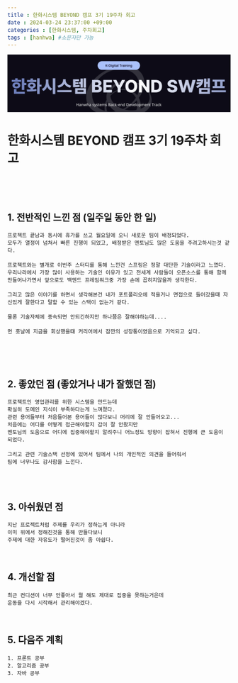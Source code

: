 ```yaml
---
title : 한화시스템 BEYOND 캠프 3기 19주차 회고
date : 2024-03-24 23:37:00 +09:00
categories : [한화시스템, 주차회고]
tags : [hanhwa] #소문자만 가능
---
```


![hanhwa-screenshot](/assets/img/post20231118/hanhwa_logo.png)

# 한화시스템 BEYOND 캠프 3기 19주차 회고 



<br><br><br>



## 1. 전반적인 느낀 점 (일주일 동안 한 일)
    프로젝트 끝남과 동시에 휴가를 쓰고 월요일에 오니 새로운 팀이 배정되었다.
    모두가 열정이 넘쳐서 빠른 진행이 되었고, 배정받은 멘토님도 많은 도움을 주려고하시는것 같다.

    프로젝트와는 별개로 이번주 스터디를 통해 느낀건 스프링은 정말 대단한 기술이라고 느꼈다.
    우리나라에서 가장 많이 사용하는 기술인 이유가 있고 전세계 사람들이 오픈소스를 통해 함께 만들어나가면서 앞으로도 백엔드 프레임워크중 가장 손에 꼽히지않을까 생각한다.

    그리고 많은 이야기를 하면서 생각해본건 내가 포트폴리오에 적을거나 면접으로 들어갔을때 자신있게 잘한다고 말할 수 있는 스택이 없는거 같다.

    물론 기술자체에 종속되면 안되긴하지만 하나쯤은 잘해야하는데....
    
    먼 훗날에 지금을 회상했을떄 커리어에서 잠깐의 성장통이였음으로 기억되고 싶다.

<br><br><br>

## 2. 좋았던 점 (좋았거나 내가 잘했던 점)
    
    프로젝트인 영업관리를 위한 시스템을 만드는데 
    확실히 도메인 지식이 부족하다는게 느껴졌다.
    관련 용어들부터 처음들어본 용어들이 많다보니 머리에 잘 안들어오고...
    처음에는 어디를 어떻게 접근해야할지 감이 잘 안왔지만
    멘토님의 도움으로 어디에 집중해야할지 알려주니 어느정도 방향이 잡혀서 진행에 큰 도움이 되었다.

    그리고 관련 기술스택 선정에 있어서 팀에서 나의 개인적인 의견을 들어줘서
    팀에 너무나도 감사함을 느낀다. 
    
<br><br>


## 3. 아쉬웠던 점
    지난 프로젝트처럼 주제를 우리가 정하는게 아니라
    이미 위에서 정해진것을 통해 만들다보니
    주제에 대한 자유도가 떨어진것이 좀 아쉽다.
    
    

<br>

## 4. 개선할 점
    최근 컨디션이 너무 안좋아서 뭘 해도 제대로 집중을 못하는거은데
    운동을 다시 시작해서 관리해야겠다.

<br>

## 5. 다음주 계획
    1. 프론트 공부
    2. 알고리즘 공부
    3. 자바 공부

<br>



